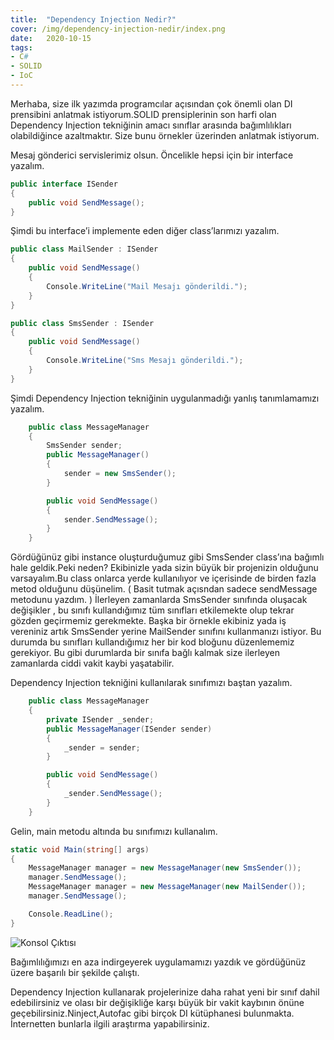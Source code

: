 ```yaml
---
title:  "Dependency Injection Nedir?"
cover: /img/dependency-injection-nedir/index.png
date:   2020-10-15
tags:
- C#
- SOLID
- IoC
---
```

Merhaba, size ilk yazımda programcılar açısından çok önemli olan DI prensibini anlatmak istiyorum.SOLID prensiplerinin son harfi olan Dependency Injection tekniğinin amacı sınıflar arasında bağımlılıkları olabildiğince azaltmaktır. Size bunu örnekler üzerinden anlatmak istiyorum.

Mesaj gönderici servislerimiz olsun. Öncelikle hepsi için bir interface yazalım.

<!-- more -->

```csharp
public interface ISender
{
    public void SendMessage();
}
```
Şimdi bu interface’i implemente eden diğer class’larımızı yazalım.

```csharp
public class MailSender : ISender
{
    public void SendMessage()
    {
        Console.WriteLine("Mail Mesajı gönderildi.");
    }
}

public class SmsSender : ISender
{
    public void SendMessage()
    {
        Console.WriteLine("Sms Mesajı gönderildi.");
    }
}
```
Şimdi Dependency Injection tekniğinin uygulanmadığı yanlış tanımlamamızı yazalım.

```csharp
    public class MessageManager
    {
        SmsSender sender;
        public MessageManager()
        {
            sender = new SmsSender();
        }

        public void SendMessage()
        {
            sender.SendMessage();
        }
    }
```
Gördüğünüz gibi instance oluşturduğumuz gibi SmsSender class’ına bağımlı hale geldik.Peki neden? Ekibinizle yada sizin büyük bir projenizin olduğunu varsayalım.Bu class onlarca yerde kullanılıyor ve içerisinde de birden fazla metod olduğunu düşünelim. ( Basit tutmak açısndan sadece sendMessage metodunu yazdım. ) İlerleyen zamanlarda SmsSender sınıfında oluşacak değişikler , bu sınıfı kullandığımız tüm sınıfları etkilemekte olup tekrar gözden geçirmemiz gerekmekte. Başka bir örnekle ekibiniz yada iş vereniniz artık SmsSender yerine MailSender sınıfını kullanmanızı istiyor. Bu durumda bu sınıfları kullandığımız her bir kod bloğunu düzenlememiz gerekiyor. Bu gibi durumlarda bir sınıfa bağlı kalmak size ilerleyen zamanlarda ciddi vakit kaybi yaşatabilir.

Dependency Injection tekniğini kullanılarak sınıfımızı baştan yazalım.

```csharp
    public class MessageManager
    {
        private ISender _sender;
        public MessageManager(ISender sender)
        {
            _sender = sender;
        }

        public void SendMessage()
        {
            _sender.SendMessage();
        }
    }
```
Gelin, main metodu altında bu sınıfımızı kullanalım.

```csharp
static void Main(string[] args)
{
    MessageManager manager = new MessageManager(new SmsSender());
    manager.SendMessage();
    MessageManager manager = new MessageManager(new MailSender());
    manager.SendMessage();

    Console.ReadLine();
}
```

![Konsol Çıktısı](/img/dependency-injection-nedir/console-output.png)

Bağımlılığımızı en aza indirgeyerek uygulamamızı yazdık ve gördüğünüz üzere başarılı bir şekilde çalıştı.

Dependency Injection kullanarak projelerinize daha rahat yeni bir sınıf dahil edebilirsiniz ve olası bir değişikliğe karşı büyük bir vakit kaybının önüne geçebilirsiniz.Ninject,Autofac gibi birçok DI kütüphanesi bulunmakta. İnternetten bunlarla ilgili araştırma yapabilirsiniz.